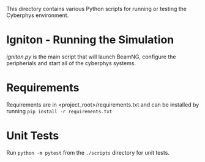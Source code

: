 This directory contains various Python scripts for running or testing the
Cyberphys environment.

Igniton - Running the Simulation
================================
*igniton.py* is the main script that will launch BeamNG, configure the 
peripherials and start all of the cyberphys systems.

Requirements
==========
Requirements are in <project_root>/requirements.txt and can be installed
by running `pip install -r requirements.txt`

Unit Tests
==========
Run `python -m pytest` from the `./scripts` directory for unit tests.



